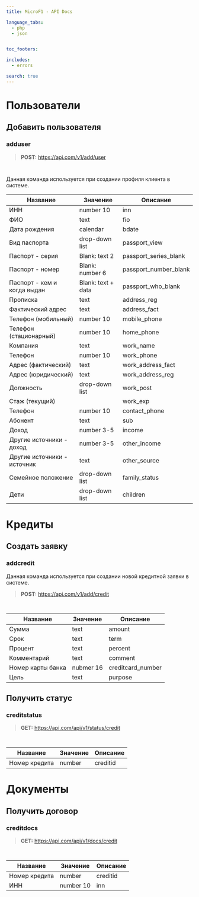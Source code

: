 ```yaml
---
title: MicroF1 - API Docs

language_tabs:
  - php
  - json


toc_footers:

includes:
  - errors

search: true
---
```


# Пользователи 
## Добавить пользователя
### adduser


> **POST:**  https://api.com/v1/add/user

```php

```

```json

```

Данная команда используется при создании профиля клиента в системе.

Название | Значение | Описание
-------------- | -------------- | --------------
ИНН |	number 10 |	inn
ФИО |	text |	fio
Дата рождения |	calendar |	bdate
Вид паспорта |	drop-down list |	passport_view
Паспорт - серия |	Blank: text 2 |	passport_series_blank 
Паспорт - номер |	Blank: number 6 |	passport_number_blank
Паспорт - кем и когда выдан |	Blank: text + data |	passport_who_blank
Прописка |	text |	address_reg
Фактический адрес |	text |	address_fact
Телефон (мобильный) |	number 10 |	mobile_phone
Телефон (стационарный) |	number 10 |	home_phone
Компания |	text	| work_name
Телефон |	number 10 |	work_phone
Адрес (фактический) |	text |	work_address_fact
Адрес (юридический) |	text |	work_address_reg
Должность |	drop-down list |	work_post
Стаж (текущий)	| |	work_exp
Телефон |	number 10 |	contact_phone
Абонент |	text |	sub
Доход |	number 3-5 |	income
Другие источники - доход |	number 3-5 |	other_income
Другие источники - источник |	text |	other_source
Семейное положение |	drop-down list |	family_status
Дети |	drop-down list |	children


# Кредиты
## Создать заявку
### addcredit
Данная команда используется при создании новой кредитной заявки в системе.


> **POST:** https://api.com/v1/add/credit

```php

```

```json

```

Название | Значение | Описание
-------------- | -------------- | --------------
Сумма |	text |	amount
Срок |	text |	term
Процент |	text |	percent
Комментарий |	text |	comment
Номер карты банка | nubmer 16 | creditcard_number
Цель |	text |	purpose




## Получить статус
### creditstatus




> **GET:** https://api.com/api/v1/status/credit

```php

```

```json

```

Название | Значение | Описание
-------------- | -------------- | --------------
Номер кредита |	number | creditid




# Документы
## Получить договор
### creditdocs


> **GET:** https://api.com/api/v1/docs/credit

```php

```

```json

```

Название | Значение | Описание
-------------- | -------------- | --------------
Номер кредита |	number | creditid
ИНН |	number 10 |	inn
